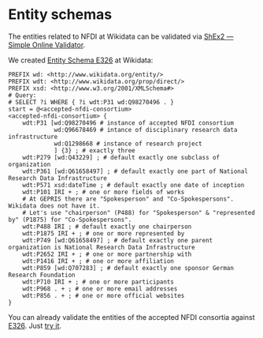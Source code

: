 # Entity schemas

The entities related to NFDI at Wikidata can be validated via [ShEx2 — Simple Online Validator](http://shex.io/webapps/shex.js/doc/shex-simple.html).


We created [Entity Schema E326](https://www.wikidata.org/wiki/EntitySchema:E326) at Wikidata:

``` shex
PREFIX wd: <http://www.wikidata.org/entity/>
PREFIX wdt: <http://www.wikidata.org/prop/direct/>
PREFIX xsd: <http://www.w3.org/2001/XMLSchema#>
# Query:
# SELECT ?i WHERE { ?i wdt:P31 wd:Q98270496 . }
start = @<accepted-nfdi-consortium>
<accepted-nfdi-consortium> {
    wdt:P31 [wd:Q98270496 # instance of accepted NFDI consortium
             wd:Q96678469 # intance of disciplinary research data infrastructure
             wd:Q1298668 # instance of research project
             ] {3} ; # exactly three
    wdt:P279 [wd:Q43229] ; # default exactly one subclass of organization
    wdt:P361 [wd:Q61658497] ; # default exactly one part of National Research Data Infrastructure
    wdt:P571 xsd:dateTime ; # default exactly one date of inception
    wdt:P101 IRI + ; # one or more fields of works
    # At GEPRIS there are "Spokesperson" and "Co-Spokespersons". Wikidata does not have it.
    # Let's use "chairperson" (P488) for "Spokesperson" & "represented by" (P1875) for "Co-Spokespersons".
    wdt:P488 IRI ; # default exactly one chairperson
    wdt:P1875 IRI + ; # one or more represented by
    wdt:P749 [wd:Q61658497] ; # default exactly one parent organization is National Research Data Infrastructure
    wdt:P2652 IRI + ; # one or more partnership with
    wdt:P1416 IRI + ; # one or more affiliation
    wdt:P859 [wd:Q707283] ; # default exactly one sponsor German Research Foundation
    wdt:P710 IRI + ; # one or more participants
    wdt:P968 . + ; # one or more email addresses
    wdt:P856 . + ; # one or more official websites
}
 ```
 
You can already validate the entities of the accepted NFDI consortia against [E326](https://www.wikidata.org/wiki/EntitySchema:E326). Just [try it](https://shex-simple.toolforge.org/wikidata/packages/shex-webapp/doc/shex-simple.html?data=Endpoint:%20https://query.wikidata.org/sparql&hideData&textMapIsSparqlQuery&schemaURL=%2F%2Fwww.wikidata.org%2Fwiki%2FSpecial%3AEntitySchemaText%2FE326).